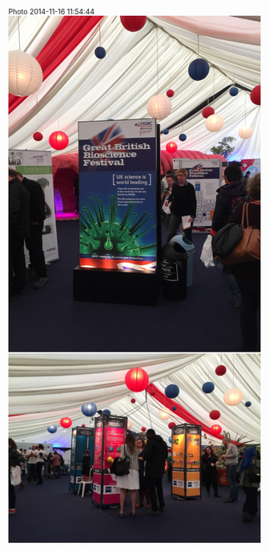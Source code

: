 <!--
title: Photo 2014-11-16 11:54:44
date: Sun Nov 16 2014 11:54:44 GMT+0000 (Greenwich Mean Time)
tags: typical,saturday
-->
Photo 2014-11-16 11:54:44
![](102773698332-0.jpg)
![](102773698332-1.jpg)
